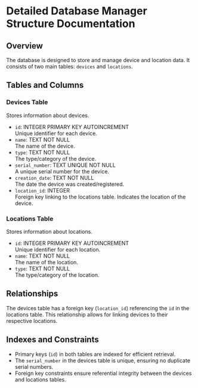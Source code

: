 # Detailed Database Manager Structure Documentation

## Overview
The database is designed to store and manage device and location data. It consists of two main tables: `devices` and `locations`.

## Tables and Columns

### Devices Table
Stores information about devices.

- `id`: INTEGER PRIMARY KEY AUTOINCREMENT  
  Unique identifier for each device.
- `name`: TEXT NOT NULL  
  The name of the device.
- `type`: TEXT NOT NULL  
  The type/category of the device.
- `serial_number`: TEXT UNIQUE NOT NULL  
  A unique serial number for the device.
- `creation_date`: TEXT NOT NULL  
  The date the device was created/registered.
- `location_id`: INTEGER  
  Foreign key linking to the locations table. Indicates the location of the device.

### Locations Table
Stores information about locations.

- `id`: INTEGER PRIMARY KEY AUTOINCREMENT  
  Unique identifier for each location.
- `name`: TEXT NOT NULL  
  The name of the location.
- `type`: TEXT NOT NULL  
  The type/category of the location.

## Relationships
The devices table has a foreign key (`location_id`) referencing the `id` in the locations table. This relationship allows for linking devices to their respective locations.

## Indexes and Constraints
- Primary keys (`id`) in both tables are indexed for efficient retrieval.
- The `serial_number` in the devices table is unique, ensuring no duplicate serial numbers.
- Foreign key constraints ensure referential integrity between the devices and locations tables.